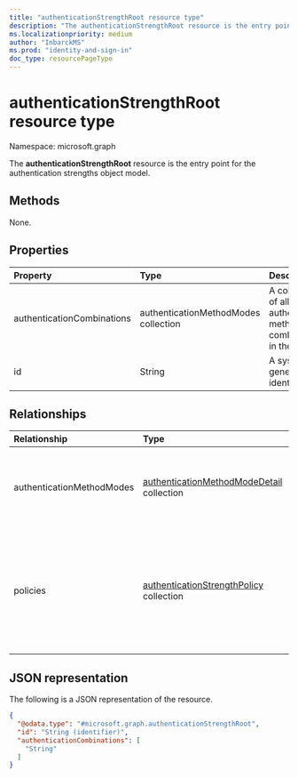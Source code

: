 ```yaml
---
title: "authenticationStrengthRoot resource type"
description: "The authenticationStrengthRoot resource is the entry point for the authentication strengths object model."
ms.localizationpriority: medium
author: "InbarckMS"
ms.prod: "identity-and-sign-in"
doc_type: resourcePageType
---
```


# authenticationStrengthRoot resource type

Namespace: microsoft.graph


The **authenticationStrengthRoot** resource is the entry point for the authentication strengths object model.

## Methods

None.

## Properties
|Property|Type|Description|
|:---|:---|:---|
|authenticationCombinations|authenticationMethodModes collection|A collection of all valid authentication method combinations in the system.|
|id|String|A system-generated identifier.|

## Relationships
|Relationship|Type|Description|
|:---|:---|:---|
|authenticationMethodModes|[authenticationMethodModeDetail](../resources/authenticationmethodmodedetail.md) collection|Names and descriptions of all valid authentication method modes in the system.|
|policies|[authenticationStrengthPolicy](../resources/authenticationstrengthpolicy.md) collection|A collection of [authentication strength policies](authenticationStrengthPolicy.md) that exist for this tenant, including both built-in and custom policies.|

## JSON representation
The following is a JSON representation of the resource.
<!-- {
  "blockType": "resource",
  "keyProperty": "id",
  "@odata.type": "microsoft.graph.authenticationStrengthRoot",
  "openType": false
}
-->
``` json
{
  "@odata.type": "#microsoft.graph.authenticationStrengthRoot",
  "id": "String (identifier)",
  "authenticationCombinations": [
    "String"
  ]
}
```